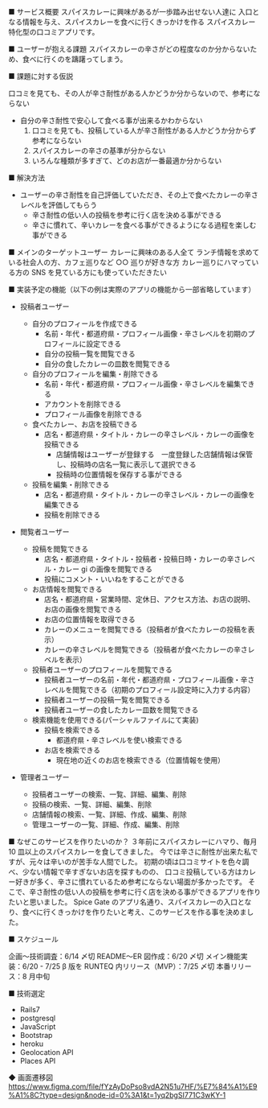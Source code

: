 ■ サービス概要
スパイスカレーに興味があるが一歩踏み出せない人達に
入口となる情報を与え、スパイスカレーを食べに行くきっかけを作る
スパイスカレー特化型の口コミアプリです。

■ ユーザーが抱える課題
スパイスカレーの辛さがどの程度なのか分からないため、食べに行くのを躊躇ってしまう。

■ 課題に対する仮説

口コミを見ても、その人が辛さ耐性がある人かどうか分からないので、参考にならない

- 自分の辛さ耐性で安心して食べる事が出来るかわからない
  1. 口コミを見ても、投稿している人が辛さ耐性がある人かどうか分からず参考にならない
  2. スパイスカレーの辛さの基準が分からない
  3. いろんな種類が多すぎて、どのお店が一番最適か分からない

■ 解決方法

- ユーザーの辛さ耐性を自己評価していただき、その上で食べたカレーの辛さレベルを評価してもらう
  - 辛さ耐性の低い人の投稿を参考に行く店を決める事ができる
  - 辛さに慣れて、辛いカレーを食べる事ができるようになる過程を楽しむ事ができる

■ メインのターゲットユーザー
カレーに興味のある人全て
ランチ情報を求めている社会人の方、カフェ巡りなど ○○ 巡りが好きな方
カレー巡りにハマっている方の SNS を見ている方にも使っていただきたい

■ 実装予定の機能（以下の例は実際のアプリの機能から一部省略しています）

- 投稿者ユーザー

  - 自分のプロフィールを作成できる
    - 名前・年代・都道府県・プロフィール画像・辛さレベルを初期のプロフィールに設定できる
    - 自分の投稿一覧を閲覧できる
    - 自分の食したカレーの皿数を閲覧できる
  - 自分のプロフィールを編集・削除できる
    - 名前・年代・都道府県・プロフィール画像・辛さレベルを編集できる
    - アカウントを削除できる
    - プロフィール画像を削除できる
  - 食べたカレー、お店を投稿できる
    - 店名・都道府県・タイトル・カレーの辛さレベル・カレーの画像を投稿できる
      - 店舗情報はユーザーが登録する　一度登録した店舗情報は保管し、投稿時の店名一覧に表示して選択できる
      - 投稿時の位置情報を保存する事ができる
  - 投稿を編集・削除できる
    - 店名・都道府県・タイトル・カレーの辛さレベル・カレーの画像を編集できる
    - 投稿を削除できる

- 閲覧者ユーザー

  - 投稿を閲覧できる
    - 店名・都道府県・タイトル・投稿者・投稿日時・カレーの辛さレベル・カレー gi の画像を閲覧できる
    - 投稿にコメント・いいねをすることができる
  - お店情報を閲覧できる
    - 店名・都道府県・営業時間、定休日、アクセス方法、お店の説明、お店の画像を閲覧できる
    - お店の位置情報を取得できる
    - カレーのメニューを閲覧できる（投稿者が食べたカレーの投稿を表示）
    - カレーの辛さレベルを閲覧できる（投稿者が食べたカレーの辛さレベルを表示）
  - 投稿者ユーザーのプロフィールを閲覧できる
    - 投稿者ユーザーの名前・年代・都道府県・プロフィール画像・辛さレベルを閲覧できる（初期のプロフィール設定時に入力する内容）
    - 投稿者ユーザーの投稿一覧を閲覧できる
    - 投稿者ユーザーの食したカレー皿数を閲覧できる
  - 検索機能を使用できる(パーシャルファイルにて実装)
    - 投稿を検索できる
      - 都道府県・辛さレベルを使い検索できる
    - お店を検索できる
      - 現在地の近くのお店を検索できる（位置情報を使用）

- 管理者ユーザー

  - 投稿者ユーザーの検索、一覧、詳細、編集、削除
  - 投稿の検索、一覧、詳細、編集、削除
  - 店舗情報の検索、一覧、詳細、作成、編集、削除
  - 管理ユーザーの一覧、詳細、作成、編集、削除

■ なぜこのサービスを作りたいのか？
３年前にスパイスカレーにハマり、毎月 10 皿以上のスパイスカレーを食してきました。
今では辛さに耐性が出来た私ですが、元々は辛いのが苦手な人間でした。
初期の頃は口コミサイトを色々調べ、少ない情報で辛すぎないお店を探すものの、
口コミ投稿している方はカレー好きが多く、辛さに慣れているため参考にならない場面が多かったです。
そこで、辛さ耐性の低い人の投稿を参考に行く店を決める事ができるアプリを作りたいと思いました。
Spice Gate のアプリ名通り、スパイスカレーの入口となり、食べに行くきっかけを作りたいと考え、このサービスを作る事を決めました。

■ スケジュール

企画〜技術調査：6/14 〆切
README〜ER 図作成：6/20 〆切
メイン機能実装：6/20 - 7/25
β 版を RUNTEQ 内リリース（MVP）：7/25 〆切
本番リリース：8 月中旬

■ 技術選定

- Rails7
- postgresql
- JavaScript
- Bootstrap
- heroku
- Geolocation API
- Places API

◆ 画面遷移図
https://www.figma.com/file/fYzAyDoPso8vdA2N51u7HF/%E7%84%A1%E9%A1%8C?type=design&node-id=0%3A1&t=1yq2bgSI771C3wKY-1

